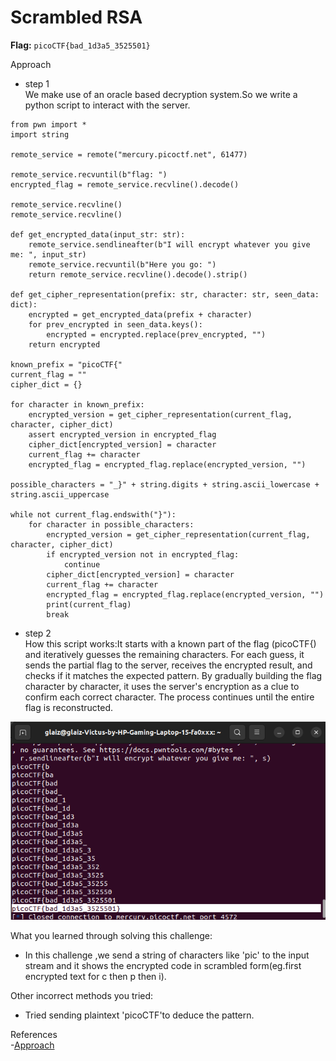 # Scrambled RSA

**Flag:** `picoCTF{bad_1d3a5_3525501} `

Approach

- step 1<br>
We make use of an oracle based decryption system.So we write a python script to interact with the server.

```
from pwn import *
import string

remote_service = remote("mercury.picoctf.net", 61477)

remote_service.recvuntil(b"flag: ")
encrypted_flag = remote_service.recvline().decode()

remote_service.recvline()
remote_service.recvline()

def get_encrypted_data(input_str: str):
    remote_service.sendlineafter(b"I will encrypt whatever you give me: ", input_str)
    remote_service.recvuntil(b"Here you go: ")
    return remote_service.recvline().decode().strip()

def get_cipher_representation(prefix: str, character: str, seen_data: dict):
    encrypted = get_encrypted_data(prefix + character)
    for prev_encrypted in seen_data.keys():
        encrypted = encrypted.replace(prev_encrypted, "")
    return encrypted

known_prefix = "picoCTF{"
current_flag = ""
cipher_dict = {}

for character in known_prefix:
    encrypted_version = get_cipher_representation(current_flag, character, cipher_dict)
    assert encrypted_version in encrypted_flag
    cipher_dict[encrypted_version] = character
    current_flag += character
    encrypted_flag = encrypted_flag.replace(encrypted_version, "")

possible_characters = "_}" + string.digits + string.ascii_lowercase + string.ascii_uppercase

while not current_flag.endswith("}"):
    for character in possible_characters:
        encrypted_version = get_cipher_representation(current_flag, character, cipher_dict)
        if encrypted_version not in encrypted_flag:
            continue
        cipher_dict[encrypted_version] = character
        current_flag += character
        encrypted_flag = encrypted_flag.replace(encrypted_version, "")
        print(current_flag)
        break

```

- step 2<br>
How this script works:It starts with a known part of the flag (picoCTF{) and iteratively guesses the remaining characters. 
For each guess, it sends the partial flag to the server, receives the encrypted result, and checks if it matches the expected pattern. 
By gradually building the flag character by character, it uses the server's encryption as a clue to confirm each correct character.
 The process continues until the entire flag is reconstructed.



![](https://github.com/adityachawla005/cryptonite_taskphase_Aditya/raw/main/TP2/Cryptography/assets/srsa.png)



What you learned through solving this challenge:
<br>
- In this challenge ,we send a string of characters like 'pic' to the input stream and it shows the encrypted code in scrambled form(eg.first encrypted text for c then p then i).


Other incorrect methods you tried:
<br>
- Tried sending plaintext 'picoCTF'to deduce the pattern.


References
<br>
-[Approach](https://ctftime.org/writeup/27362)

